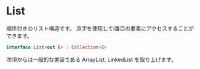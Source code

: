 # List

順序付きのリスト構造です。
添字を使用して$i$番目の要素にアクセスすることができます。


```kotlin
interface List<out E> : Collection<E>
```

次項からは一般的な実装である ArrayList, LinkedList を取り上げます。

